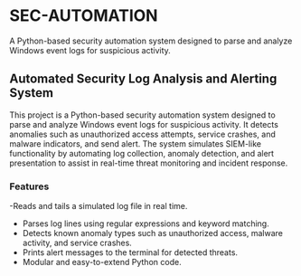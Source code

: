 # SEC-AUTOMATION
 A Python-based security automation system designed to parse and analyze Windows event logs for suspicious activity.

 
## Automated Security Log Analysis and Alerting System
This project is a Python-based security automation system designed to parse and analyze Windows event logs for suspicious activity. It detects anomalies such as unauthorized access attempts, service crashes, and malware indicators, and send alert. The system simulates SIEM-like functionality by automating log collection, anomaly detection, and alert presentation to assist in real-time threat monitoring and incident response.

### Features
-Reads and tails a simulated log file in real time.
- Parses log lines using regular expressions and keyword matching.
- Detects known anomaly types such as unauthorized access, malware activity, and service crashes.
- Prints alert messages to the terminal for detected threats.
- Modular and easy-to-extend Python code.

